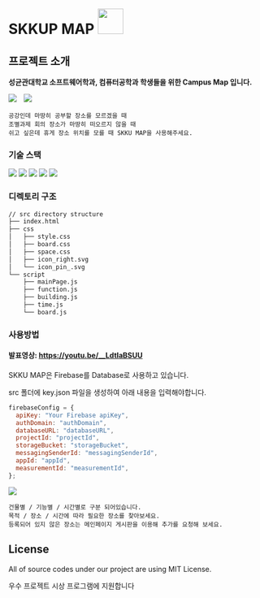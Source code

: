 # SKKUP MAP <img src="https://github.com/gunhee8178/opss_team8/blob/main/img/skku_s.png" width="50" height="50"></img>

## 프로젝트 소개

**성균관대학교 소프트웨어학과, 컴퓨터공학과 학생들을 위한 Campus Map 입니다.**

<div >
    <img src="https://github.com/gunhee8178/opss_team8/blob/main/img/thumbnail1.png" style="margin-right: 10px" ></img> 
    <img src="https://github.com/gunhee8178/opss_team8/blob/main/img/thumbnail2.png"></img> 
<div/>

    공강인데 마땅히 공부할 장소를 모르겠을 때
    조별과제 회의 장소가 마땅히 떠오르지 않을 때
    쉬고 싶은데 휴게 장소 위치를 모를 때 SKKU MAP을 사용해주세요.
   
   
### 기술 스택

<div>
    <img src="https://img.shields.io/badge/html5-E34F26?style=for-the-badge&logo=html5&logoColor=white">
    <img src="https://img.shields.io/badge/css-1572B6?style=for-the-badge&logo=css3&logoColor=white">
    <img src="https://img.shields.io/badge/bootstrap-7952B3?style=for-the-badge&logo=bootstrap&logoColor=white">
    <img src="https://img.shields.io/badge/javascript-F7DF1E?style=for-the-badge&logo=javascript&logoColor=black">
    <img src="https://img.shields.io/badge/Firebase-FFCA28?style=for-the-badge&logo=firebase&logoColor=white">
</div>

### 디렉토리 구조

```bash
// src directory structure
├── index.html
├── css
│   ├── style.css
│   ├── board.css
│   ├── space.css
│   ├── icon_right.svg
│   └── icon_pin_.svg
└── script
    ├── mainPage.js
    ├── function.js
    ├── building.js
    ├── time.js
    └── board.js

```

### 사용방법

#### 발표영상: https://youtu.be/__LdtIaBSUU

SKKU MAP은 Firebase를 Database로 사용하고 있습니다.

src 폴더에 key.json 파일을 생성하여 아래 내용을 입력해야합니다.

```javascript
firebaseConfig = {
  apiKey: "Your Firebase apiKey",
  authDomain: "authDomain",
  databaseURL: "databaseURL",
  projectId: "projectId",
  storageBucket: "storageBucket",
  messagingSenderId: "messagingSenderId",
  appId: "appId",
  measurementId: "measurementId",
};
```

<img src="https://github.com/gunhee8178/opss_team8/blob/main/img/screenshot.PNG"></img>

    건물별 / 기능별 / 시간별로 구분 되어있습니다.
    목적 / 장소 / 시간에 따라 필요한 장소를 찾아보세요.
    등록되어 있지 않은 장소는 메인페이지 게시판을 이용해 추가를 요청해 보세요.

## License

All of source codes under our project are using MIT License.

우수 프로젝트 시상 프로그램에 지원합니다

